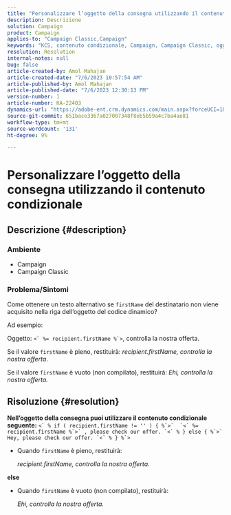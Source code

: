 ```yaml
---
title: "Personalizzare l’oggetto della consegna utilizzando il contenuto condizionale"
description: Descrizione
solution: Campaign
product: Campaign
applies-to: "Campaign Classic,Campaign"
keywords: "KCS, contenuto condizionale, Campaign, Campaign Classic, oggetto della consegna"
resolution: Resolution
internal-notes: null
bug: false
article-created-by: Amol Mahajan
article-created-date: "7/6/2023 10:57:54 AM"
article-published-by: Amol Mahajan
article-published-date: "7/6/2023 12:30:13 PM"
version-number: 1
article-number: KA-22403
dynamics-url: "https://adobe-ent.crm.dynamics.com/main.aspx?forceUCI=1&pagetype=entityrecord&etn=knowledgearticle&id=9afd06f3-eb1b-ee11-8f6e-6045bd006b4b"
source-git-commit: 651bace3367a027007348f8eb5b59a4c7ba4ae81
workflow-type: tm+mt
source-wordcount: '131'
ht-degree: 9%

---
```


# Personalizzare l’oggetto della consegna utilizzando il contenuto condizionale

## Descrizione {#description}


### <b>Ambiente</b>

- Campaign
- Campaign Classic




### <b>Problema/Sintomi</b>

Come ottenere un testo alternativo se `firstName` del destinatario non viene acquisito nella riga dell’oggetto del codice dinamico?

Ad esempio:

Oggetto: ``<` %= recipient.firstName %`>``, controlla la nostra offerta.

Se il valore `firstName` è pieno, restituirà: *recipient.firstName, controlla la nostra offerta*.

Se il valore `firstName` è vuoto (non compilato), restituirà: *Ehi, controlla la nostra offerta.*




## Risoluzione {#resolution}

<b>Nell’oggetto della consegna puoi utilizzare il contenuto condizionale seguente:</b>
``<` % if ( recipient.firstName != '' ) { %`>`  `<` %= recipient.firstName %`>` , please check our offer. `<` % } else { %`>`  Hey, please check our offer. `<` % } %`>``

- Quando `firstName` è pieno, restituirà:

  *recipient.firstName, controlla la nostra offerta.*


<b>else</b>

- Quando `firstName` è vuoto (non compilato), restituirà:

  *Ehi, controlla la nostra offerta.*

